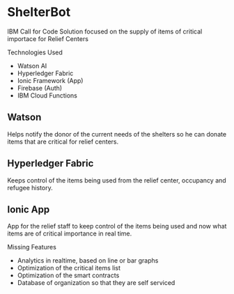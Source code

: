 # ShelterBot

IBM Call for Code Solution focused on the supply of items of critical importace for Relief Centers

Technologies Used
- Watson AI
- Hyperledger Fabric
- Ionic Framework (App)
- Firebase (Auth)
- IBM Cloud Functions

## Watson 
Helps notify the donor of the current needs of the shelters so he can donate items that are critical for relief centers. 

## Hyperledger Fabric
Keeps control of the items being used from the relief center, occupancy and refugee history. 

## Ionic App
App for the relief staff to keep control of the items being used and now what items are of critical importance in real time.




Missing Features
- Analytics in realtime, based on line or bar graphs
- Optimization of the critical items list
- Optimization of the smart contracts
- Database of organization so that they are self serviced
